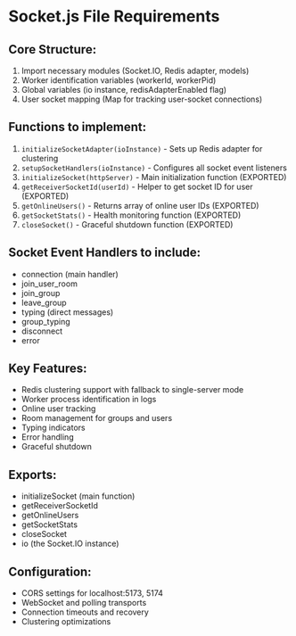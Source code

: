 # Socket.js File Requirements

## Core Structure:
1. Import necessary modules (Socket.IO, Redis adapter, models)
2. Worker identification variables (workerId, workerPid)
3. Global variables (io instance, redisAdapterEnabled flag)
4. User socket mapping (Map for tracking user-socket connections)

## Functions to implement:
1. `initializeSocketAdapter(ioInstance)` - Sets up Redis adapter for clustering
2. `setupSocketHandlers(ioInstance)` - Configures all socket event listeners
3. `initializeSocket(httpServer)` - Main initialization function (EXPORTED)
4. `getReceiverSocketId(userId)` - Helper to get socket ID for user (EXPORTED)
5. `getOnlineUsers()` - Returns array of online user IDs (EXPORTED)
6. `getSocketStats()` - Health monitoring function (EXPORTED)
7. `closeSocket()` - Graceful shutdown function (EXPORTED)

## Socket Event Handlers to include:
- connection (main handler)
- join_user_room
- join_group
- leave_group
- typing (direct messages)
- group_typing
- disconnect
- error

## Key Features:
- Redis clustering support with fallback to single-server mode
- Worker process identification in logs
- Online user tracking
- Room management for groups and users
- Typing indicators
- Error handling
- Graceful shutdown

## Exports:
- initializeSocket (main function)
- getReceiverSocketId
- getOnlineUsers  
- getSocketStats
- closeSocket
- io (the Socket.IO instance)

## Configuration:
- CORS settings for localhost:5173, 5174
- WebSocket and polling transports
- Connection timeouts and recovery
- Clustering optimizations